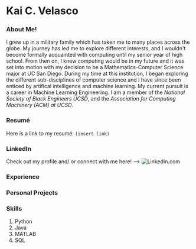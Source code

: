 # Kai C. Velasco
### About Me!
I grew up in a military family which has taken me to many places across the globe. My journey has led me to explore different interests, and I wouldn't become formally acquainted with computing until my senior year of high school. From then on, I knew computing would be in my future and it was set into motion with my decision to be a Mathematics-Computer Science major at UC San Diego. During my time at this institution, I began exploring the different sub-disciplines of computer science and I have since been enticed by artifical intelligence and machine learning. My current pursuit is a career in Machine Learning Engineering. I am a member of the *National Society of Black Engineers UCSD*, and the *Association for Computing Machinery (ACM) at UCSD*. 

### Resumé
Here is a link to my resumé: `(insert link)`

### LinkedIn
Check out my profile and/ or connect with me here! --> ![LinkedIn.com]([https://www.example.com](https://www.linkedin.com/in/kai-velasco-874721281/))

### Experience

### Personal Projects

### Skills
1. Python
2. Java
3. MATLAB
4. SQL


